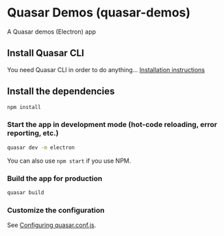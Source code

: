 # Quasar Demos (quasar-demos)

A Quasar demos (Electron) app

## Install Quasar CLI

You need Quasar CLI in order to do anything... [Installation instructions](https://quasar.dev/quasar-cli/installation)

## Install the dependencies
```bash
npm install
```

### Start the app in development mode (hot-code reloading, error reporting, etc.)
```bash
quasar dev -m electron
```

You can also use `npm start` if you use NPM.


### Build the app for production
```bash
quasar build
```

### Customize the configuration
See [Configuring quasar.conf.js](https://quasar.dev/quasar-cli/quasar-conf-js).
